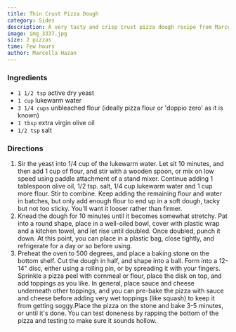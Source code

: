 ```yaml
---
title: Thin Crust Pizza Dough
category: Sides
description: A very tasty and crisp crust pizza dough recipe from Marcella Hazan's Essentials of Classic Italian Cooking. It's very easy to make and only needs a few hours of advance preparation.
image: img_3337.jpg
size: 2 pizzas
time: Few hours
author: Marcella Hazan
---
```


### Ingredients

* `1 1/2 tsp` active dry yeast
* `1 cup` lukewarm water
* `3 1/4 cups` unbleached flour (ideally pizza flour or 'doppio zero' as it is known)
* `1 tbsp` extra virgin olive oil
* `1/2 tsp` salt

### Directions

1. Sir the yeast into 1/4 cup of the lukewarm water. Let sit 10 minutes, and then add 1 cup of flour, and stir with a wooden spoon, or mix on low speed using paddle attachment of a stand mixer. Continue adding 1 tablespoon olive oil, 1/2 tsp. salt, 1/4 cup lukewarm water and 1 cup more flour. Stir to combine. Keep adding the remaining flour and water in batches, but only add enough flour to end up in a soft dough, tacky but not too sticky. You'll want it looser rather than firmer.
2. Knead the dough for 10 minutes until it becomes somewhat stretchy. Pat into a round shape, place in a well-oiled bowl, cover with plastic wrap and a kitchen towel, and let rise until doubled. Once doubled, punch it down. At this point, you can place in a plastic bag, close tightly, and refrigerate for a day or so before using.
3. Preheat the oven to 500 degrees, and place a baking stone on the bottom shelf. Cut the dough in half, and shape into a ball. Form into a 12-14" disc, either using a rolling pin, or by spreading it with your fingers. Sprinkle a pizza peel with cornmeal or flour, place the disk on top, and add toppings as you like. In general, place sauce and cheese underneath other toppings, and you can pre-bake the pizza with sauce and cheese before adding very wet toppings (like squash) to keep it from getting soggy.Place the pizza on the stone and bake 3-5 minutes, or until it's done. You can test doneness by rapping the bottom of the pizza and testing to make sure it sounds hollow.